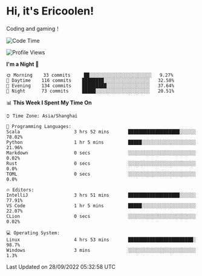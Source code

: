 # Hi, it's Ericoolen!
Coding and gaming！

<!--START_SECTION:waka-->
![Code Time](http://img.shields.io/badge/Code%20Time-404%20hrs%2049%20mins-blue)

![Profile Views](http://img.shields.io/badge/Profile%20Views-1-blue)

**I'm a Night 🦉** 

```text
🌞 Morning    33 commits     ██░░░░░░░░░░░░░░░░░░░░░░░   9.27% 
🌆 Daytime    116 commits    ████████░░░░░░░░░░░░░░░░░   32.58% 
🌃 Evening    134 commits    █████████░░░░░░░░░░░░░░░░   37.64% 
🌙 Night      73 commits     █████░░░░░░░░░░░░░░░░░░░░   20.51%

```


📊 **This Week I Spent My Time On** 

```text
⌚︎ Time Zone: Asia/Shanghai

💬 Programming Languages: 
Scala                    3 hrs 52 mins       ███████████████████░░░░░░   78.02% 
Python                   1 hr 5 mins         █████░░░░░░░░░░░░░░░░░░░░   21.96% 
Markdown                 0 secs              ░░░░░░░░░░░░░░░░░░░░░░░░░   0.02% 
Rust                     0 secs              ░░░░░░░░░░░░░░░░░░░░░░░░░   0.0% 
TOML                     0 secs              ░░░░░░░░░░░░░░░░░░░░░░░░░   0.0%

🔥 Editors: 
IntelliJ                 3 hrs 51 mins       ███████████████████░░░░░░   77.91% 
VS Code                  1 hr 5 mins         █████░░░░░░░░░░░░░░░░░░░░   22.07% 
CLion                    0 secs              ░░░░░░░░░░░░░░░░░░░░░░░░░   0.02%

💻 Operating System: 
Linux                    4 hrs 53 mins       ████████████████████████░   98.7% 
Windows                  3 mins              ░░░░░░░░░░░░░░░░░░░░░░░░░   1.3%

```


 Last Updated on 28/09/2022 05:32:58 UTC
<!--END_SECTION:waka-->

